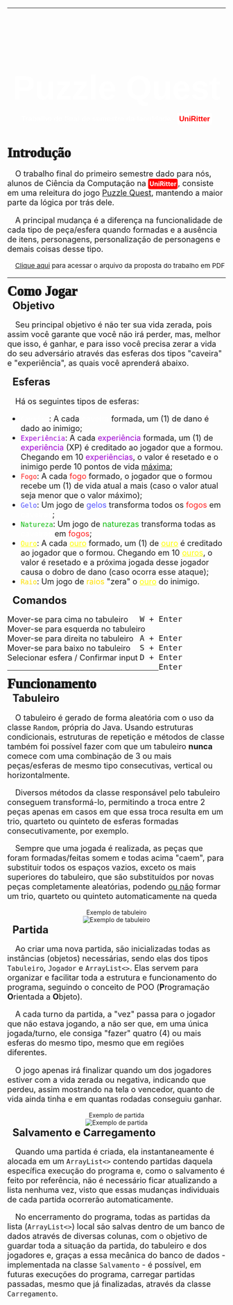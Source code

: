 
<hr><br>
<h1 style="text-align: center; font-size: 5.5em; font-family: Garamond, sans-serif; color: white;">Puzzle Quest<br><p style="font-size: 0.2193em; font-family: Arial;">Trabalho de final de semestre da faculdade - <span style="color: red; background-color: white; padding: 4px; border-radius: 4px">UniRitter</span></p></h1>

<p style="font-size: 2.2em; margin: 0px; font-family: Trebuchet MS; font-weight: 1000">Introdução</p>
<p style="text-indent: 1em; font-size: 1.3em;">
   O trabalho final do primeiro semestre dado para nós, alunos de Ciência da Computação na <span style="color: white; background-color: red; padding: 3px; border-radius: 4px; font-size: 0.8em; font-weight: 700">UniRitter</span>, consiste em uma releitura do jogo <a href="https://pt.wikipedia.org/wiki/Puzzle_Quest:_Challenge_of_the_Warlords">Puzzle Quest</a>, mantendo a maior parte da lógica por trás dele.
</p>
<p style="text-indent: 1em; font-size: 1.3em;">
   A principal mudança é a diferença na funcionalidade de cada tipo de peça/esfera quando formadas e a ausência de itens, personagens, personalização de personagens e demais coisas desse tipo.
</p>
<p style="text-indent: 1em; font-size: 1.3em;">
   <small><a href="/assets/proposta.pdf">Clique aqui</a> para acessar o arquivo da proposta do trabalho em PDF</small>
</p>

<hr>

<p style="font-size: 2.2em; margin: 0px; font-family: Trebuchet MS; font-weight: 1000">Como Jogar</p>

<p style="text-indent: 0.5em; font-size: 1.7em; margin: 0px; font-weight: 700">
   Objetivo
<p style="text-indent: 1em; font-size: 1.3em;">
   Seu principal objetivo é não ter sua vida zerada, pois assim você garante que você não irá perder, mas, melhor que isso, é ganhar, e para isso você precisa zerar a vida do seu adversário através das esferas dos tipos "caveira" e "experiência", as quais você aprenderá abaixo.
</p>

<p style="text-indent: 0.5em; font-size: 1.7em; margin: 0px; font-weight: 700">
   Esferas
</p>
<p style="text-indent: 1em; font-size: 1.3em;">
   Há os seguintes tipos de esferas:
   <ul style="font-size:1.3em">
      <li><code><span style="color: #ffffff; font-weight: 700">Caveira</span></code>: A cada <span style="color: #ffffff; font-weight: 500">caveira</span> formada, um (1) de dano é dado ao inimigo;
      <li><code><span style="color: #9d00d1; font-weight: 500">Experiência</span></code>: A cada <span style="color:#9d00d1">experiência</span> formada, um (1) de <span style="color:#9d00d1">experiência</span> (XP) é creditado ao jogador que a formou. Chegando em 10 <span style="color:#9d00d1">experiências</span>, o valor é resetado e o inimigo perde 10 pontos de vida <u>máxima</u>;
      <li><code><span style="color: #ff2222; font-weight: 500">Fogo</span></code>: A cada <span style="color:#ff2222">fogo</span> formado, o jogador que o formou recebe um (1) de vida atual a mais (caso o valor atual seja menor que o valor máximo);
      <li><code><span style="color: #5555ff; font-weight: 500">Gelo</span></code>: Um jogo de <span style="color:#5555ff">gelos</span> transforma todos os <span style="color:#ff2222">fogos</span> em <span style="color: #ffffff; font-weight: 500">caveiras</span>;
      <li><code><span style="color: #11bc11; font-weight: 500">Natureza</span></code>: Um jogo de <span style="color:#11bc11">naturezas</span> transforma todas as <span style="color: #ffffff; font-weight: 500">caveiras</span> em <span style="color:#ff2222">fogos</span>;
      <li><code><span style="color: #ffff00; font-weight: 500"><u>Ouro</u></span></code>: A cada <span style="color:#ffff00"><u>ouro</u></span> formado, um (1) de <span style="color:#ffff00"><u>ouro</u></span> é creditado ao jogador que o formou. Chegando em 10 <span style="color:#ffff00"><u>ouros</u></span>, o valor é resetado e a próxima jogada desse jogador causa o dobro de dano (caso ocorra esse ataque);
      <li><code><span style="color: #fedf00; font-weight: 500">Raio</span></code>: Um jogo de <span style="color:#fedf00">raios</span> "zera" o <span style="color:#ffff00"><u>ouro</u></span> do inimigo.
   </ul>
</p>
<p style="text-indent: 0.5em; font-size: 1.7em; margin: 0px; font-weight: 700">
   Comandos
</p>
<p style="font-size: 1.3em;">
   Mover-se para cima no tabuleiro <span style="position:relative; float: right; margin-right: 100px; font-family: monospace">W + Enter</span><br>
   Mover-se para esquerda no tabuleiro <span style="position:relative; float: right; margin-right: 100px; font-family: monospace">A + Enter</span><br>
   Mover-se para direita no tabuleiro <span style="position:relative; float: right; margin-right: 100px; font-family: monospace">S + Enter</span><br>
   Mover-se para baixo no tabuleiro <span style="position:relative; float: right; margin-right: 100px; font-family: monospace">D + Enter</span><br>
   Selecionar esfera / Confirmar input<span style="position:relative; float: right; margin-right: 100px; font-family: monospace">Enter</span><br>
   
</p>

<hr>

<p style="font-size: 2.2em; margin: 0px; font-family: Trebuchet MS; font-weight: 1000">Funcionamento</p>

<p style="text-indent: 0.5em; font-size: 1.7em; margin: 0px; font-weight: 700">
   Tabuleiro
</p>
<p style="text-indent: 1em; font-size: 1.3em;">
   O tabuleiro é gerado de forma aleatória com o uso da classe <code>Random</code>, própria do Java. Usando estruturas condicionais, estruturas de repetição e métodos de classe também foi possível fazer com que um tabuleiro <strong>nunca</strong> comece com uma combinação de 3 ou mais peças/esferas de mesmo tipo consecutivas, vertical ou horizontalmente.
</p>
<p style="text-indent: 1em; font-size: 1.3em;">
   Diversos métodos da classe responsável pelo tabuleiro conseguem transformá-lo, permitindo a troca entre 2 peças apenas em casos em que essa troca resulta em um trio, quarteto ou quinteto de esferas formadas consecutivamente, por exemplo.
</p>
<p style="text-indent: 1em; font-size: 1.3em;">
   Sempre que uma jogada é realizada, as peças que foram formadas/feitas somem e todas acima "caem", para substituir todos os espaços vazios, exceto os mais superiores do tabuleiro, que são substituídos por novas peças completamente aleatórias, podendo <u>ou não</u> formar um trio, quarteto ou quinteto automaticamente na queda
</p>
<p style="text-align: center; margin-bottom: 0px">Exemplo de tabuleiro</p>
<img src="assets/exemplo-tabuleiro.png" alt="Exemplo de tabuleiro" style="margin-left:50%; transform: translate(-50%)">

<p style="text-indent: 0.5em; font-size: 1.7em; margin: 0px; font-weight: 700">
   Partida
</p>
<p style="text-indent: 1em; font-size: 1.3em;">
   Ao criar uma nova partida, são inicializadas todas as instâncias (objetos) necessárias, sendo elas dos tipos <code>Tabuleiro</code>, <code>Jogador</code> e <code>ArrayList<></code>. Elas servem para organizar e facilitar toda a estrutura e funcionamento do programa, seguindo o conceito de POO (<strong>P</strong>rogramação <strong>O</strong>rientada a <strong>O</strong>bjeto).
</p>
<p style="text-indent: 1em; font-size: 1.3em;">
   A cada turno da partida, a "vez" passa para o jogador que não estava jogando, a não ser que, em uma única jogada/turno, ele consiga "fazer" quatro (4) ou mais esferas do mesmo tipo, mesmo que em regiões diferentes.
</p>
<p style="text-indent: 1em; font-size: 1.3em;">
   O jogo apenas irá finalizar quando um dos jogadores estiver com a vida zerada ou negativa, indicando que perdeu, assim mostrando na tela o vencedor, quanto de vida ainda tinha e em quantas rodadas conseguiu ganhar.
</p>
<p style="text-align: center; margin-bottom: 0px">Exemplo de partida</p>
<img src="assets/exemplo-partida.png" alt="Exemplo de partida" style="margin-left:50%; transform: translate(-50%)">

<p style="text-indent: 0.5em; font-size: 1.7em; margin: 0px; font-weight: 700">
   Salvamento e Carregamento
</p>
<p style="text-indent: 1em; font-size: 1.3em;">
   Quando uma partida é criada, ela instantaneamente é alocada em um <code>ArrayList<></code> contendo partidas daquela específica execução do programa e, como o salvamento é feito por referência, não é necessário ficar atualizando a lista nenhuma vez, visto que essas mudanças individuais de cada partida ocorrerão automaticamente.
</p>
<p style="text-indent: 1em; font-size: 1.3em;">
   No encerramento do programa, todas as partidas da lista (<code>ArrayList<></code>) local são salvas dentro de um banco de dados através de diversas colunas, com o objetivo de guardar toda a situação da partida, do tabuleiro e dos jogadores e, graças a essa mecânica do banco de dados - implementada na classe <code>Salvamento</code> - é possível, em futuras execuções do programa, carregar partidas passadas, mesmo que já finalizadas, através da classe <code>Carregamento</code>.
</p>